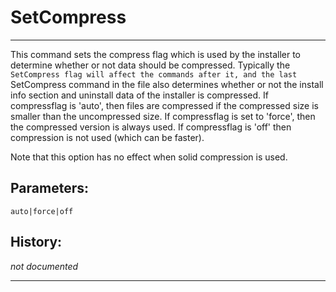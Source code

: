 # SetCompress

---

This command sets the compress flag which is used by the installer to determine whether or not data should be compressed. Typically the `SetCompress flag will affect the commands after it, and the last `SetCompress command in the file also determines whether or not the install info section and uninstall data of the installer is compressed. If compressflag is 'auto', then files are compressed if the compressed size is smaller than the uncompressed size. If compressflag is set to 'force', then the compressed version is always used. If compressflag is 'off' then compression is not used (which can be faster).

Note that this option has no effect when solid compression is used.

## Parameters:

    auto|force|off

## History:

*not documented*

---

[1]: GetCurrentAddress.md
[2]: GetFunctionAddress.md
[3]: GetLabelAddress.md
[4]: Return.md